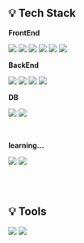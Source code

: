## 💡 Tech Stack

**FrontEnd**
<br />

<img src="https://img.shields.io/badge/HTML5-white?style=flat-square&logo=HTML5&logoColor=#E34F26"/></a>
<img src="https://img.shields.io/badge/CSS3-white?style=flat-square&logo=CSS3&logoColor=blue"/></a>
<img src="https://img.shields.io/badge/Javascript-white?style=flat-square&logo=Javascript&logoColor=EFD81D"/></a>
<img src="https://img.shields.io/badge/TypeScript-white?style=flat-square&logo=TypeScript&logoColor=3178C6"/></a>
<img src="https://img.shields.io/badge/React-white?style=flat-square&logo=React&logoColor=61DAFB"/></a>
<img src="https://img.shields.io/badge/Zustand-white?style=flat-square&logo=Javascript&logoColor=7A5621"/></a>

**BackEnd**
<br />

<img src="https://img.shields.io/badge/Docker-white?style=flat-square&logo=Docker&logoColor=2496ED"/></a>
<img src="https://img.shields.io/badge/Nginx-white?style=flat-square&logo=Nginx&logoColor=009639"/></a>
<img src="https://img.shields.io/badge/Python-white?style=flat-square&logo=Python&logoColor=3F76A5"/></a>
<img src="https://img.shields.io/badge/FastAPI-white?style=flat-square&logo=FastApi&logoColor=009688"/></a>

**DB**
<br />

<img src="https://img.shields.io/badge/MongoDB-white?style=flat-square&logo=mongodb&logoColor=47A248"/></a>
<img src="https://img.shields.io/badge/InfluxDB-white?style=flat-square&logo=influxdb&logoColor=22ADF6"/></a>

<br />

**learning...**
<br />

<img src="https://img.shields.io/badge/WebGL-990000?style=for-the-badge&logo=webgl&logoColor=ffffff"/></a>
<img src="https://img.shields.io/badge/three.js-000000?style=for-the-badge&logo=threedotjs&logoColor=ffffff"/></a>

<br />
<br />

## 💡 Tools
<img src="https://img.shields.io/badge/Visual Studio Code-007ACC?style=flat-square&logo=VisualStudioCode&logoColor=#E34F26"/></a>
<img src="https://img.shields.io/badge/Github-181717?style=flat-square&logo=Github&logoColor=#E34F26"/></a>
